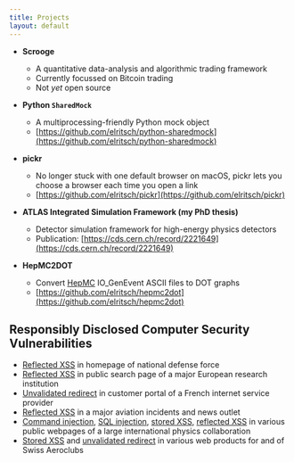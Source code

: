 ```yaml
---
title: Projects
layout: default
---
```


* **Scrooge**
  - A quantitative data-analysis and algorithmic trading framework
  - Currently focussed on Bitcoin trading
  - Not *yet* open source

* **Python `SharedMock`**
  - A multiprocessing-friendly Python mock object
  - [https://github.com/elritsch/python-sharedmock](https://github.com/elritsch/python-sharedmock)

* **pickr**
  - No longer stuck with one default browser on macOS, pickr lets you choose a browser each time you open a link
  - [https://github.com/elritsch/pickr](https://github.com/elritsch/pickr)

* **ATLAS Integrated Simulation Framework (my PhD thesis)**
  - Detector simulation framework for high-energy physics detectors
  - Publication: [https://cds.cern.ch/record/2221649](https://cds.cern.ch/record/2221649)

* **HepMC2DOT**
  - Convert [HepMC](http://hepmc.web.cern.ch/hepmc/) IO_GenEvent ASCII files to DOT graphs
  - [https://github.com/elritsch/hepmc2dot](https://github.com/elritsch/hepmc2dot)


Responsibly Disclosed Computer Security Vulnerabilities
-------------------------------------------------------
* [Reflected XSS] in homepage of national defense force
* [Reflected XSS] in public search page of a major European research institution
* [Unvalidated redirect] in customer portal of a French internet service provider
* [Reflected XSS] in a major aviation incidents and news outlet
* [Command injection], [SQL injection], [stored XSS], [reflected XSS] in various public webpages of a large international physics collaboration
* [Stored XSS] and [unvalidated redirect] in various web products for and of Swiss Aeroclubs

[Reflected XSS]: https://www.owasp.org/index.php/Cross-site_Scripting_(XSS)
[Stored XSS]: https://www.owasp.org/index.php/Cross-site_Scripting_(XSS)
[SQL injection]: https://www.owasp.org/index.php/SQL_Injection
[Unvalidated redirect]: https://www.owasp.org/index.php/Unvalidated_Redirects_and_Forwards_Cheat_Sheet
[Command injection]: https://www.owasp.org/index.php/Command_Injection
